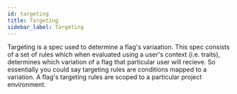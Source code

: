 ```yaml
---
id: targeting
title: Targeting
sidebar_label: Targeting
---
```


Targeting is a spec used to determine a flag's variaation. This spec consists of a set of rules which when evaluated using a user's context (i.e. traits), determines which variation of a flag that particular user will recieve. So essentially you could say targeting rules are conditions mapped to a variation. A flag's targeting rules are scoped to a particular project environment.
